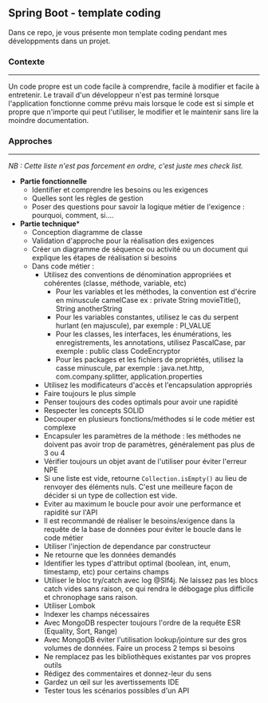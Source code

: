 ## Spring Boot - template coding
Dans ce repo, je vous présente mon template coding pendant mes développments dans un projet.

### Contexte
---
Un code propre est un code facile à comprendre, facile à modifier et facile à entretenir. Le travail d'un développeur n'est pas terminé lorsque l'application fonctionne comme prévu mais lorsque le code est si simple et propre que n'importe qui peut l'utiliser, le modifier et le maintenir sans lire la moindre documentation.

### Approches
---
*NB : Cette liste n'est pas forcement en ordre, c'est juste mes check list.*
- **Partie fonctionnelle**
	- Identifier et comprendre les besoins ou les exigences
	- Quelles sont les règles de gestion
	- Poser des questions pour savoir la logique métier de l'exigence : pourquoi, comment, si....
- **Partie technique***
	- Conception diagramme de classe
	- Validation d'approche pour la réalisation des exigences
	- Créer un diagramme de séquence ou activité ou un document qui explique les étapes de réalisation si besoins
	- Dans code métier :
		- Utilisez des conventions de dénomination appropriées et cohérentes (classe, méthode, variable, etc)
			- Pour les variables et les méthodes, la convention est d'écrire en minuscule camelCase ex : private String movieTitle(), String anotherString
			- Pour les variables constantes, utilisez le cas du serpent hurlant (en majuscule), par exemple : PI_VALUE
			- Pour les classes, les interfaces, les énumérations, les enregistrements, les annotations, utilisez PascalCase, par exemple : public class CodeEncryptor
			- Pour les packages et les fichiers de propriétés, utilisez la casse minuscule, par exemple : java.net.http, com.company.splitter, application.properties
		- Utilisez les modificateurs d'accès et l'encapsulation appropriés
		- Faire toujours le plus simple
		- Penser toujours des codes optimals pour avoir une rapidité
		- Respecter les concepts SOLID
		- Decouper en plusieurs fonctions/méthodes si le code métier est complexe
		- Encapsuler les paramètres de la méthode : les méthodes ne doivent pas avoir trop de paramètres, généralement pas plus de 3 ou 4
		- Vérifier toujours un objet avant de l'utiliser pour éviter l'erreur NPE
		- Si une liste est vide, retourne `Collection.isEmpty()` au lieu de renvoyer des éléments nuls. C'est une meilleure façon de décider si un type de collection est vide.
		- Eviter au maximum le boucle pour avoir une performance et rapidité sur l'API
		- Il est recommandé de réaliser le besoins/exigence dans la requête de la base de données pour éviter le boucle dans le code métier
		- Utiliser l'injection de dependance par constructeur
		- Ne retourne que les données demandés
		- Identifier les types d'attribut optimal (boolean, int, enum, timestamp, etc) pour certains champs
		- Utiliser le bloc try/catch avec log @Slf4j. Ne laissez pas les blocs catch vides sans raison, ce qui rendra le débogage plus difficile et chronophage sans raison.
		- Utiliser Lombok
		- Indexer les champs nécessaires
		- Avec MongoDB respecter toujours l'ordre de la requête ESR (Equality, Sort, Range)
		- Avec MongoDB éviter l'utilisation lookup/jointure sur des gros volumes de données. Faire un process 2 temps si besoins
		- Ne remplacez pas les bibliothèques existantes par vos propres outils
		- Rédigez des commentaires et donnez-leur du sens
		- Gardez un œil sur les avertissements IDE
		- Tester tous les scénarios possibles d'un API